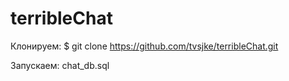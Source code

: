 # terribleChat

Клонируем:
$ git clone https://github.com/tvsjke/terribleChat.git

Запускаем: chat_db.sql


